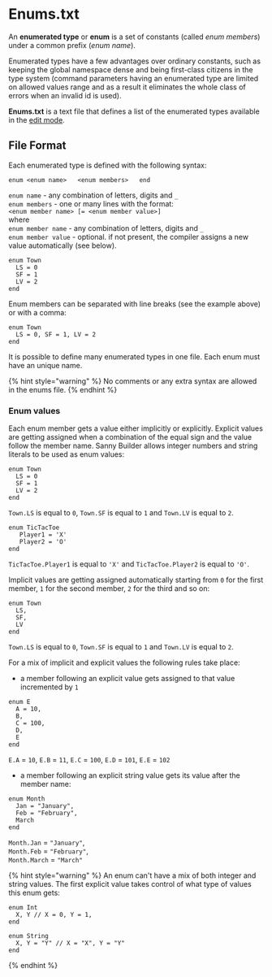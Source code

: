 # Enums.txt

An **enumerated type** or **enum** is a set of constants \(called _enum members_\) under a common prefix \(_enum name_\). 

Enumerated types have a few advantages over ordinary constants, such as keeping the global namespace dense and being first-class citizens in the type system \(command parameters having an enumerated type are limited on allowed values range and as a result it eliminates the whole class of errors when an invalid id is used\).

**Enums.txt** is a text file that defines a list of the enumerated types available in the [edit mode](./).

## File Format

Each enumerated type is defined with the following syntax:

`enum <enum name>  
<enum members>  
end`

`enum name` -  any combination of letters, digits and `_`   
`enum members` - one or many lines with the format:  
    `<enum member name> [= <enum member value>]`   
    where  
    `enum member name` - any combination of letters, digits and `_`   
    `enum member value` - optional. if not present, the compiler assigns a new value automatically \(see below\).

```text
enum Town
  LS = 0
  SF = 1
  LV = 2
end
```

Enum members can be separated with line breaks \(see the example above\) or with a comma:

```text
enum Town
  LS = 0, SF = 1, LV = 2
end
```

It is possible to define many enumerated types in one file. Each enum must have an unique name.

{% hint style="warning" %}
No comments or any extra syntax are allowed in the enums file.
{% endhint %}

### Enum values

Each enum member gets a value either implicitly or explicitly. Explicit values are getting assigned when a combination of the equal sign and the value follow the member name. Sanny Builder allows integer numbers and string literals to be used as enum values:

```text
enum Town
  LS = 0
  SF = 1
  LV = 2
end
```

`Town.LS` is equal to `0`, `Town.SF` is equal to `1` and `Town.LV` is equal to `2`.

```text
enum TicTacToe
   Player1 = 'X'
   Player2 = 'O'
end
```

`TicTacToe.Player1` is equal to `'X'` and `TicTacToe.Player2` is equal to `'O'`.

Implicit values are getting assigned automatically starting from `0` for the first member, `1` for the second member, `2` for the third and so on:

```text
enum Town
  LS,
  SF,
  LV
end
```

`Town.LS` is equal to `0`, `Town.SF` is equal to `1` and `Town.LV` is equal to `2`.

For a mix of implicit and explicit values the following rules take place:

* a member following an explicit value gets assigned to that value incremented by `1`

```text
enum E
  A = 10,
  B,
  C = 100,
  D,
  E
end
```

`E.A` = `10`, `E.B` = `11`, `E.C` = `100`, `E.D` = `101`, `E.E` = `102`

*  a member following an explicit string value gets its value after the member name:

```text
enum Month
  Jan = "January",
  Feb = "February",
  March
end
```

`Month.Jan` = `"January"`,   
`Month.Feb` = `"February"`,   
`Month.March` = `"March"`

{% hint style="warning" %}
An enum can't have a mix of both integer and string values.  The first explicit value takes control of what type of values this enum gets:

```text
enum Int
  X, Y // X = 0, Y = 1,
end

enum String
  X, Y = "Y" // X = "X", Y = "Y"
end

```
{% endhint %}


